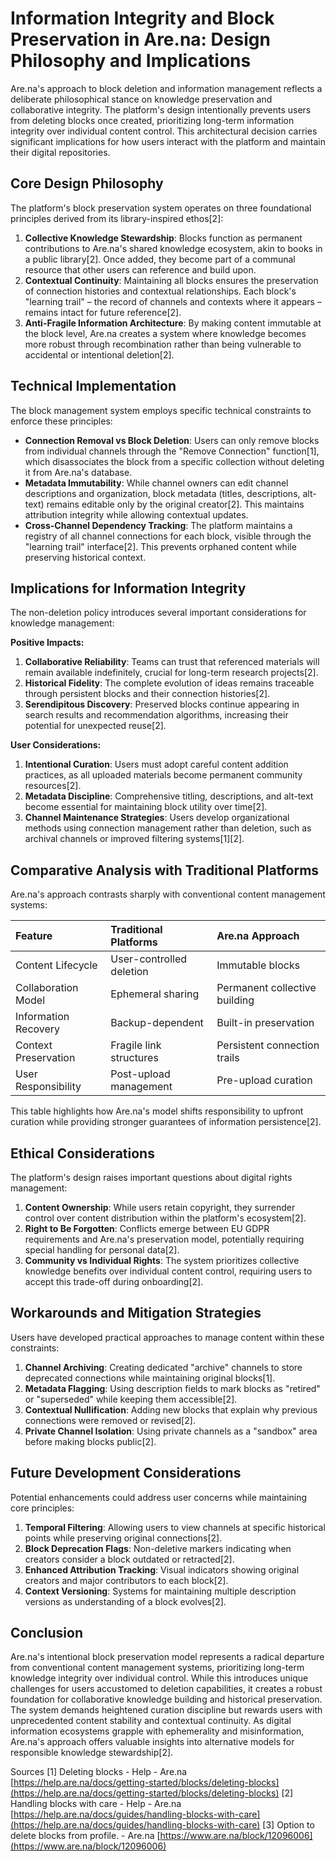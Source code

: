 # **Information Integrity and Block Preservation in Are.na: Design Philosophy and Implications**

Are.na's approach to block deletion and information management reflects a deliberate philosophical stance on knowledge preservation and collaborative integrity. The platform's design intentionally prevents users from deleting blocks once created, prioritizing long-term information integrity over individual content control. This architectural decision carries significant implications for how users interact with the platform and maintain their digital repositories.

## **Core Design Philosophy**

The platform's block preservation system operates on three foundational principles derived from its library-inspired ethos\[2\]:

1. **Collective Knowledge Stewardship**: Blocks function as permanent contributions to Are.na's shared knowledge ecosystem, akin to books in a public library\[2\]. Once added, they become part of a communal resource that other users can reference and build upon.  
2. **Contextual Continuity**: Maintaining all blocks ensures the preservation of connection histories and contextual relationships. Each block's "learning trail" – the record of channels and contexts where it appears – remains intact for future reference\[2\].  
3. **Anti-Fragile Information Architecture**: By making content immutable at the block level, Are.na creates a system where knowledge becomes more robust through recombination rather than being vulnerable to accidental or intentional deletion\[2\].

## **Technical Implementation**

The block management system employs specific technical constraints to enforce these principles:

* **Connection Removal vs Block Deletion**: Users can only remove blocks from individual channels through the "Remove Connection" function\[1\], which disassociates the block from a specific collection without deleting it from Are.na's database.  
* **Metadata Immutability**: While channel owners can edit channel descriptions and organization, block metadata (titles, descriptions, alt-text) remains editable only by the original creator\[2\]. This maintains attribution integrity while allowing contextual updates.  
* **Cross-Channel Dependency Tracking**: The platform maintains a registry of all channel connections for each block, visible through the "learning trail" interface\[2\]. This prevents orphaned content while preserving historical context.

## **Implications for Information Integrity**

The non-deletion policy introduces several important considerations for knowledge management:

**Positive Impacts:**

1. **Collaborative Reliability**: Teams can trust that referenced materials will remain available indefinitely, crucial for long-term research projects\[2\].  
2. **Historical Fidelity**: The complete evolution of ideas remains traceable through persistent blocks and their connection histories\[2\].  
3. **Serendipitous Discovery**: Preserved blocks continue appearing in search results and recommendation algorithms, increasing their potential for unexpected reuse\[2\].

**User Considerations:**

1. **Intentional Curation**: Users must adopt careful content addition practices, as all uploaded materials become permanent community resources\[2\].  
2. **Metadata Discipline**: Comprehensive titling, descriptions, and alt-text become essential for maintaining block utility over time\[2\].  
3. **Channel Maintenance Strategies**: Users develop organizational methods using connection management rather than deletion, such as archival channels or improved filtering systems\[1\]\[2\].

## **Comparative Analysis with Traditional Platforms**

Are.na's approach contrasts sharply with conventional content management systems:

| Feature | Traditional Platforms | Are.na Approach |
| :---- | :---- | :---- |
| Content Lifecycle | User-controlled deletion | Immutable blocks |
| Collaboration Model | Ephemeral sharing | Permanent collective building |
| Information Recovery | Backup-dependent | Built-in preservation |
| Context Preservation | Fragile link structures | Persistent connection trails |
| User Responsibility | Post-upload management | Pre-upload curation |

This table highlights how Are.na's model shifts responsibility to upfront curation while providing stronger guarantees of information persistence\[2\].

## **Ethical Considerations**

The platform's design raises important questions about digital rights management:

1. **Content Ownership**: While users retain copyright, they surrender control over content distribution within the platform's ecosystem\[2\].  
2. **Right to Be Forgotten**: Conflicts emerge between EU GDPR requirements and Are.na's preservation model, potentially requiring special handling for personal data\[2\].  
3. **Community vs Individual Rights**: The system prioritizes collective knowledge benefits over individual content control, requiring users to accept this trade-off during onboarding\[2\].

## **Workarounds and Mitigation Strategies**

Users have developed practical approaches to manage content within these constraints:

1. **Channel Archiving**: Creating dedicated "archive" channels to store deprecated connections while maintaining original blocks\[1\].  
2. **Metadata Flagging**: Using description fields to mark blocks as "retired" or "superseded" while keeping them accessible\[2\].  
3. **Contextual Nullification**: Adding new blocks that explain why previous connections were removed or revised\[2\].  
4. **Private Channel Isolation**: Using private channels as a "sandbox" area before making blocks public\[2\].

## **Future Development Considerations**

Potential enhancements could address user concerns while maintaining core principles:

1. **Temporal Filtering**: Allowing users to view channels at specific historical points while preserving original connections\[2\].  
2. **Block Deprecation Flags**: Non-deletive markers indicating when creators consider a block outdated or retracted\[2\].  
3. **Enhanced Attribution Tracking**: Visual indicators showing original creators and major contributors to each block\[2\].  
4. **Context Versioning**: Systems for maintaining multiple description versions as understanding of a block evolves\[2\].

## **Conclusion**

Are.na's intentional block preservation model represents a radical departure from conventional content management systems, prioritizing long-term knowledge integrity over individual control. While this introduces unique challenges for users accustomed to deletion capabilities, it creates a robust foundation for collaborative knowledge building and historical preservation. The system demands heightened curation discipline but rewards users with unprecedented content stability and contextual continuity. As digital information ecosystems grapple with ephemerality and misinformation, Are.na's approach offers valuable insights into alternative models for responsible knowledge stewardship\[2\].

Sources \[1\] Deleting blocks \- Help \- Are.na [https://help.are.na/docs/getting-started/blocks/deleting-blocks](https://help.are.na/docs/getting-started/blocks/deleting-blocks) \[2\] Handling blocks with care \- Help \- Are.na [https://help.are.na/docs/guides/handling-blocks-with-care](https://help.are.na/docs/guides/handling-blocks-with-care) \[3\] Option to delete blocks from profile. \- Are.na [https://www.are.na/block/12096006](https://www.are.na/block/12096006)


